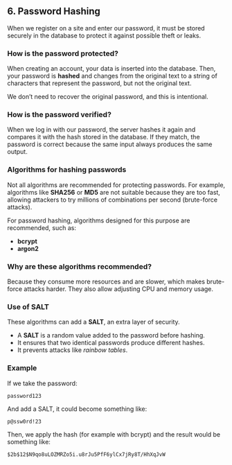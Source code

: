 ## 6. Password Hashing

When we register on a site and enter our password, it must be stored securely in the database to protect it against possible theft or leaks.

### How is the password protected?

When creating an account, your data is inserted into the database. Then, your password is **hashed** and changes from the original text to a string of characters that represent the password, but not the original text.

We don’t need to recover the original password, and this is intentional.

### How is the password verified?

When we log in with our password, the server hashes it again and compares it with the hash stored in the database. If they match, the password is correct because the same input always produces the same output.

### Algorithms for hashing passwords

Not all algorithms are recommended for protecting passwords. For example, algorithms like **SHA256** or **MD5** are not suitable because they are too fast, allowing attackers to try millions of combinations per second (brute-force attacks).

For password hashing, algorithms designed for this purpose are recommended, such as:

- **bcrypt**  
- **argon2**

### Why are these algorithms recommended?

Because they consume more resources and are slower, which makes brute-force attacks harder. They also allow adjusting CPU and memory usage.

### Use of SALT

These algorithms can add a **SALT**, an extra layer of security.

- A **SALT** is a random value added to the password before hashing.  
- It ensures that two identical passwords produce different hashes.  
- It prevents attacks like *rainbow tables*.

### Example

If we take the password:

```
password123
```

And add a SALT, it could become something like:

```
p@ssw0rd!23
```

Then, we apply the hash (for example with bcrypt) and the result would be something like:

```
$2b$12$N9qo8uLOZMRZo5i.u8rJu5PfF6ylCx7jRy8T/HhXqJvW
```

